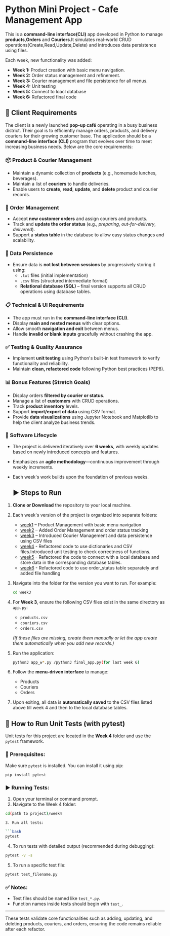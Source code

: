 # Python Mini Project - Cafe Management App
This is a **command-line interface(CLI)** app developed in Python to manage **products**,**Orders** and **Couriers**.It simulates real-world CRUD operations(Create,Read,Update,Delete) and introduces data persistence using files.

Each week, new functionality was added:
- **Week 1:** Product creation with basic menu navigation.
- **Week 2:** Order status management and refinement.
- **Week 3:** Courier management and file persistence for all menus.
- **Week 4:** Unit testing
- **Week 5:** Connect to loacl database
- **Week 6:** Refactored final code 

## 📌 Client Requirements

The client is a newly launched **pop-up café** operating in a busy business district. Their goal is to efficiently manage orders, products, and delivery couriers for their growing customer base. The application should be a **command-line interface (CLI)** program that evolves over time to meet increasing business needs. Below are the core requirements:

### 📦 Product & Courier Management
- Maintain a dynamic collection of **products** (e.g., homemade lunches, beverages).
- Maintain a list of **couriers** to handle deliveries.
- Enable users to **create**, **read**, **update**, and **delete** product and courier records.

### 📑 Order Management
- Accept **new customer orders** and assign couriers and products.
- Track and **update the order status** (e.g., _preparing_, _out-for-delivery_, _delivered_).
- Support a **status table** in the database to allow easy status changes and scalability.

### 💾 Data Persistence
- Ensure data is **not lost between sessions** by progressively storing it using:
  - `.txt` files (initial implementation)
  - `.csv` files (structured intermediate format)
  - **Relational database (SQL)** – final version supports all CRUD operations using database tables.

### 📋 Technical & UI Requirements
- The app must run in the **command-line interface (CLI)**.
- Display **main and nested menus** with clear options.
- Allow smooth **navigation and exit** between menus.
- Handle **invalid or blank inputs** gracefully without crashing the app.

### ✅ Testing & Quality Assurance
- Implement **unit testing** using Python's built-in test framework to verify functionality and reliability.
- Maintain **clean, refactored code** following Python best practices (PEP8).

### 📊 Bonus Features (Stretch Goals)
- Display orders **filtered by courier or status**.
- Manage a list of **customers** with CRUD operations.
- Track **product inventory** levels.
- Support **import/export of data** using CSV format.
- Provide **data visualizations** using Jupyter Notebook and Matplotlib to help the client analyze business trends.

### 🔄 Software Lifecycle
- The project is delivered iteratively over **6 weeks**, with weekly updates based on newly introduced concepts and features.
- Emphasizes an **agile methodology**—continuous improvement through weekly increments.
- Each week's work builds upon the foundation of previous weeks.


  ## ▶️ Steps to Run

1. **Clone or Download** the repository to your local machine.

2. Each week's version of the project is organized into separate folders:
   - [week1](https://github.com/PrajaktaBade/mini_project_gen/tree/main/mini-project/week1/sources/app_w1.py) – Product Management with basic menu navigation
   - [week2](https://github.com/PrajaktaBade/mini_project_gen/tree/main/mini-project/week2/sources/app_w2.py) – Added Order Management and order status tracking
   - [week3](https://github.com/PrajaktaBade/mini_project_gen/tree/main/mini-project/week3/sources/app_w3.py) – Introduced Courier Management and data persistence using CSV files
   - [week4](https://github.com/PrajaktaBade/mini_project_gen/tree/main/mini-project/week4/sources/app_w4.py) - Refactored code to use dictionaries and CSV files.Introduced unit testing to check correctness of functions.
   - [week5](https://github.com/PrajaktaBade/mini_project_gen/tree/main/mini-project/week5/sources/app_w5.py) - Refactored the code to connect with a local database and store data in the corresponding database tables.
   - [week6](https://github.com/PrajaktaBade/mini_project_gen/tree/main/mini-project/week6/sources/final_app.py) - Refactored code to use order_status table separately and added file handling
3. Navigate into the folder for the version you want to run. For example:
   ```bash
   cd week3
   ```
4. For **Week 3**, ensure the following CSV files exist in the same directory as `app.py`:
   - `products.csv`
   - `couriers.csv`
   - `orders.csv`

   *(If these files are missing, create them manually or let the app create them automatically when you add new records.)*

5. Run the application:
   ```bash
   python3 app_w*.py /python3 final_app.py(for last week 6)
   ```

6. Follow the **menu-driven interface** to manage:
   - Products
   - Couriers
   - Orders 

7. Upon exiting, all data is **automatically saved** to the CSV files listed above till week 4 and then to the local database tables.



## 🧪 How to Run Unit Tests (with pytest)

Unit tests for this project are located in the [**Week 4**](https://github.com/PrajaktaBade/mini_project_gen/tree/main/mini-project/week4/sources) folder and use the `pytest` framework.

### 🔧 Prerequisites:
Make sure `pytest` is installed. You can install it using pip:

```bash
pip install pytest
```

### ▶️ Running Tests:

1. Open your terminal or command prompt.
2. Navigate to the Week 4 folder:

```bash
cd(path to project)/week4

3. Run all tests:

```bash
pytest
```

4. To run tests with detailed output (recommended during debugging):

```bash
pytest -v -s
```

5. To run a specific test file:

```bash
pytest test_filename.py
```

### ✅ Notes:
- Test files should be named like `test_*.py`.
- Function names inside tests should begin with `test_`.

---

These tests validate core functionalities such as adding, updating, and deleting products, couriers, and orders, ensuring the code remains reliable after each refactor.
